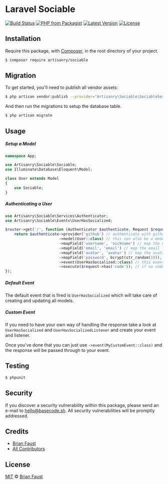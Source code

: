 # Laravel Sociable

[![Build Status](https://img.shields.io/travis/artisanry/Sociable/master.svg?style=flat-square)](https://travis-ci.org/artisanry/Sociable)
[![PHP from Packagist](https://img.shields.io/packagist/php-v/artisanry/sociable.svg?style=flat-square)]()
[![Latest Version](https://img.shields.io/github/release/artisanry/Sociable.svg?style=flat-square)](https://github.com/artisanry/Sociable/releases)
[![License](https://img.shields.io/packagist/l/artisanry/Sociable.svg?style=flat-square)](https://packagist.org/packages/artisanry/Sociable)

## Installation

Require this package, with [Composer](https://getcomposer.org/), in the root directory of your project.

``` bash
$ composer require artisanry/sociable
```

## Migration

To get started, you'll need to publish all vendor assets:

```bash
$ php artisan vendor:publish --provider="Artisanry\Sociable\SociableServiceProvider"
```

And then run the migrations to setup the database table.

```bash
$ php artisan migrate
```

## Usage

##### Setup a Model

``` php
namespace App;

use Artisanry\Sociable\Sociable;
use Illuminate\Database\Eloquent\Model;

class User extends Model
{
    use Sociable;
}
```

##### Authenticating a User

``` php
use Artisanry\Sociable\Services\Authenticator;
use Artisanry\Sociable\Events\UserHasSocialized;

$router->get('/', function (Authenticator $authenticate, Request $request) {
    return $authenticate->provider('github') // authenticate with github
                        ->model(User::class) // this can also be a model like User::find(1) if you want to attach multiple social profiles to one model
                        ->mapField('username', 'nickname') // map the nickname field to the username column on the user model
                        ->mapField('email', 'email') // map the email field to the email column on the user model
                        ->mapField('avatar', 'avatar') // map the avatar field to the avatar column on the user model
                        ->mapField('password', bcrypt(str_random(10)), true) // add an additional password field to the user model
                        ->event(UserHasSocialized::class) // this event will be fired after the user profile has been retrieved
                        ->execute($request->has('code')); // if no code is available we will redirect instead of processing the response
});
```

##### Default Event

The default event that is fired is `UserHasSocialized` which will take care of creating and updating all models.

##### Custom Event

If you need to have your own way of handling the response take a look at `UserHasSocialized` and `UserHasSocializedListener` and create your event and listener.

Once you've done that you can just use `->event(MyCustomEvent::class)` and the response will be passed through to your event.

## Testing

``` bash
$ phpunit
```

## Security

If you discover a security vulnerability within this package, please send an e-mail to hello@basecode.sh. All security vulnerabilities will be promptly addressed.

## Credits

- [Brian Faust](https://github.com/faustbrian)
- [All Contributors](../../contributors)

## License

[MIT](LICENSE) © [Brian Faust](https://basecode.sh)
